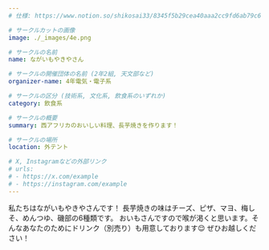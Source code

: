 ```yaml
---
# 仕様: https://www.notion.so/shikosai33/8345f5b29cea40aaa2cc9fd6ab79c6a6?pvs=4#5438a1577b604f39a67658a72f2283b8

# サークルカットの画像
image: ./_images/4e.png

# サークルの名前
name: ながいもやきやさん

# サークルの開催団体の名前 (2年2組, 天文部など)
organizer-name: 4年電気・電子系

# サークルの区分 (技術系, 文化系, 飲食系のいずれか)
category: 飲食系

# サークルの概要
summary: 西アフリカのおいしい料理、長芋焼きを作ります！

# サークルの場所
location: 外テント

# X, Instagramなどの外部リンク
# urls:
# - https://x.com/example
# - https://instagram.com/example
---
```

私たちはながいもやきやさんです！
長芋焼きの味はチーズ、ピザ、マヨ、梅しそ、めんつゆ、磯部の6種類です。
おいもさんですので喉が渇くと思います。そんなあなたのためにドリンク（別売り）も用意しております😌
ぜひお越しください！
